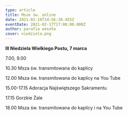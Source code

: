 ```yaml
---
type: article
title: Msze św. online
date: 2021-02-16T14:56:39.455Z
eventDate: 2021-02-17T17:00:00.000Z
author: parafia wesoła
cover: niedziela.png
---
```

<!--StartFragment-->

**III Niedziela Wielkiego Postu, 7 marca**

7.00, 9.00

10.30 Msza św. transmitowana do kaplicy

12.00 Msza św. transmitowana do kaplicy  na You Tube

15.00-17.15 Adoracja Najświętszego Sakramentu

17.15 Gorzkie Żale

18.00 Msza św. transmitowana do kaplicy i na You Tube

<!--EndFragment-->